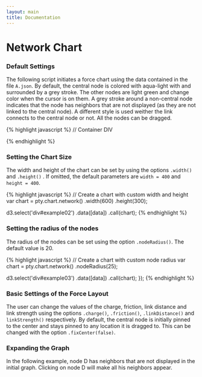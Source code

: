 ```yaml
---
layout: main
title: Documentation
---
```


<script src="{{ site.baseurl }}/js/lib/d3.min.js"></script>
<script src="{{ site.baseurl }}/src/pty.js"></script>

# Network Chart

<div class="row">
    <div class="col-md-12">
        <div id="chart01"></div>
    </div>
</div>


<script>
    var width = parseInt(d3.select('#chart01').style('width'), 10),
        height = 400;

	var chart01 = pty.chart.network()
		.width(width)
		.height(height)
        .nodeRadius(15)
		.onClick(function(d) {
            d3.json('../data/A.json', function(error, data) {

                var olddata = d3.select('#chart01').data()[0];

                olddata.nodes = olddata.nodes.concat(data.nodes);
                olddata.links = olddata.links.concat(data.links);

                d3.select('#chart01')
                    .data([olddata])
                    .call(chart01);
            });
        })
        .nodeClass(function(d) { return d.type; });

	d3.json('{{ site.baseurl }}/data/D.json', function(error, data) {

		if (error) { return error; }

		d3.select('#chart01').data([data]).call(chart01);
	});

</script>

<h3><span class="glyphicon glyphicon-bookmark"></span> Default Settings</h3>

The following script initiates a force chart using the data contained in the file `A.json`. By default, the central node is colored with aqua-light with and surrounded by a grey stroke. The other nodes are light green and change color when the cursor is on them. A grey stroke around a non-central node indicates that the node has neighbors that are not displayed (as they are not linked to the central node). A different style is used weither the link connects to the central node or not. All the nodes can be dragged.

{% highlight javascript %}
// Container DIV
<div id="example01"></div>

<script>
    d3.json('{{ site.baseurl }}/data/A.json', function(error, data) {

        // Create a chart with the default options
        var chart = pty.chart.network();

        d3.select('div#example01')
            .data([data])
            .call(chart);
    });
</script>
{% endhighlight %}

<div id="example01" class="example"></div>

<script>
    d3.json('{{ site.baseurl }}/data/B.json', function(error, data) {

        // Create a chart with the default options
        var chart = pty.chart.network();

        d3.select('div#example01')
            .data([data])
            .call(chart);
    });
</script>

<h3><span class="glyphicon glyphicon-bookmark"></span> Setting the Chart Size</h3>

The width and height of the chart can be set by using the options `.width()` and `.height()` . If omitted, the default parameters are `width = 400` and `height = 400`.

{% highlight javascript %}
// Create a chart with custom width and height
var chart = pty.chart.network()
    .width(600)
    .height(300);

d3.select('div#example02')
    .data([data])
    .call(chart);
{% endhighlight %}

<div id="example02" class="example"></div>

<script>
    d3.json('{{ site.baseurl }}/data/A.json', function(error, data) {

        var chart = pty.chart.network()
            .width(600)
            .height(300);

        d3.select('div#example02')
            .data([data])
            .call(chart);
    });
</script>

<h3><span class="glyphicon glyphicon-bookmark"></span> Setting the radius of the nodes</h3>

The radius of the nodes can be set using the option `.nodeRadius()`. The default value is 20.

{% highlight javascript %}
// Create a chart with custom node radius
var chart = pty.chart.network()
    .nodeRadius(25);

d3.select('div#example03')
    .data([data])
    .call(chart);
    });
{% endhighlight %}

<div id="example03" class="example"></div>

<script>
    d3.json('{{ site.baseurl }}/data/A.json', function(error, data) {

        // Create a chart with the default options
        var chart = pty.chart.network()
            .nodeRadius(25);

        d3.select('div#example03')
            .data([data])
            .call(chart);
    });
</script>

<h3><span class="glyphicon glyphicon-bookmark"></span> Basic Settings of the Force Layout</h3>

The user can change the values of the charge, friction, link distance and link strength using the options `.charge()`, `.friction()`, `.linkDistance()` and `linkStrength()` respectively. By default, the central node is initially pinned to the center and stays pinned to any location it is dragged to. This can be changed with the option `.fixCenter(false)`.

<h3><span class="glyphicon glyphicon-bookmark" class=""></span> Expanding the Graph</h3>

In the following example, node D has neighbors that are not displayed in the initial graph. Clicking on node D will make all his neighbors appear.

<div class="row">
<div class="col-md-12">
<div id="example04" class="example"></div>
</div>
</div>


<script>

    d3.json('{{ site.baseurl }}/data/A.json', function(error, data) {

        if (error) { return error; }

        var width = 600,
        height = 400;

    var chart01 = pty.chart.network()
        .width(width)
        .height(height)
        .nodeRadius(15)
        .onClick(function(d) {

            d.isclick = false;

            var dataurl = "../data/"+d.id+".json";


            d3.json(dataurl, function(error, data) {

                var olddata = d3.select('div#example04').data()[0];

                olddata.nodes = olddata.nodes.concat(data.nodes);
                olddata.links = olddata.links.concat(data.links);

                d3.select('div#example04')
                    .data([olddata])
                    .call(chart01);
            });
        })
        .nodeClass(function(d) { return d.type; });

        d3.select('div#example04').data([data]).call(chart01);
    });

</script>